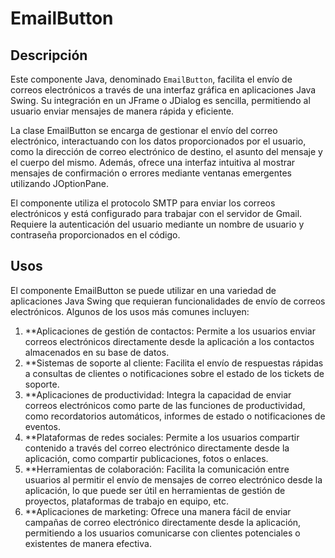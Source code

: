 # EmailButton

## Descripción
Este componente Java, denominado `EmailButton`, facilita el envío de correos electrónicos a través de una interfaz gráfica en aplicaciones Java Swing. Su integración en un JFrame o JDialog es sencilla, permitiendo al usuario enviar mensajes de manera rápida y eficiente.

La clase EmailButton se encarga de gestionar el envío del correo electrónico, interactuando con los datos proporcionados por el usuario, como la dirección de correo electrónico de destino, el asunto del mensaje y el cuerpo del mismo. Además, ofrece una interfaz intuitiva al mostrar mensajes de confirmación o errores mediante ventanas emergentes utilizando JOptionPane.

El componente utiliza el protocolo SMTP para enviar los correos electrónicos y está configurado para trabajar con el servidor de Gmail. Requiere la autenticación del usuario mediante un nombre de usuario y contraseña proporcionados en el código.


## Usos
El componente EmailButton se puede utilizar en una variedad de aplicaciones Java Swing que requieran funcionalidades de envío de correos electrónicos. Algunos de los usos más comunes incluyen:

1. **Aplicaciones de gestión de contactos: Permite a los usuarios enviar correos electrónicos directamente desde la aplicación a los contactos almacenados en su base de datos.
2. **Sistemas de soporte al cliente: Facilita el envío de respuestas rápidas a consultas de clientes o notificaciones sobre el estado de los tickets de soporte.
3. **Aplicaciones de productividad: Integra la capacidad de enviar correos electrónicos como parte de las funciones de productividad, como recordatorios automáticos, informes de estado o notificaciones de eventos.
4. **Plataformas de redes sociales: Permite a los usuarios compartir contenido a través del correo electrónico directamente desde la aplicación, como compartir publicaciones, fotos o enlaces.
5. **Herramientas de colaboración: Facilita la comunicación entre usuarios al permitir el envío de mensajes de correo electrónico desde la aplicación, lo que puede ser útil en herramientas de gestión de proyectos, plataformas de trabajo en equipo, etc.
6. **Aplicaciones de marketing: Ofrece una manera fácil de enviar campañas de correo electrónico directamente desde la aplicación, permitiendo a los usuarios comunicarse con clientes potenciales o existentes de manera efectiva.

